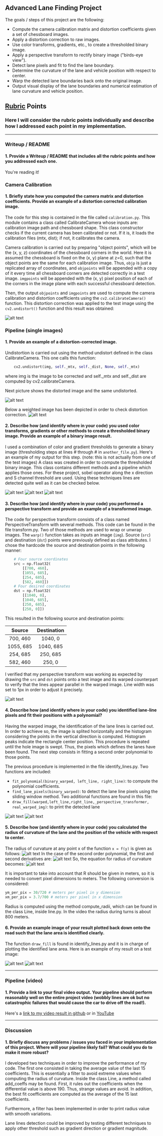 ## **Advanced Lane Finding Project**

The goals / steps of this project are the following:

* Compute the camera calibration matrix and distortion coefficients given a set of chessboard images.
* Apply a distortion correction to raw images.
* Use color transforms, gradients, etc., to create a thresholded binary image.
* Apply a perspective transform to rectify binary image ("birds-eye view").
* Detect lane pixels and fit to find the lane boundary.
* Determine the curvature of the lane and vehicle position with respect to center.
* Warp the detected lane boundaries back onto the original image.
* Output visual display of the lane boundaries and numerical estimation of lane curvature and vehicle position.

[//]: # (Image References)

[image1]: ./output_images/undistort_output_c1.png "Undistorted (calibration)"
[image2]: ./output_images/undistort_test5.png "Distorted correction"
[image3]: ./output_images/undistort_test5_weighted.png "Distorted correction weighted"
[image4]: ./output_images/P2output_test1.png "Transform 1"
[image5]: ./output_images/P2output_test4.png "Transform 4"
[image6]: ./output_images/P2output_test5.png "Transform 5"
[image7]: ./output_images/transform_straight_lines_1.png "Transform straight lines"
[image8]: ./output_images/identify_lines_t3.png "Identify lines"
[image9]: ./output_images/identify_lines_t5.png "Identify lines"
[image10]: ./output_images/radii_of_curvature.png "General radius of curvature"
[image11]: ./output_images/derivatives.png "Derivatives"
[image12]: ./output_images/radii_of_curvature_P2.png "Radius of curvature"
[image13]: ./output_images/P2_output_test_1.png "P2 output test 1"
[image14]: ./output_images/P2_output_test_5.png "P2 output test 5"

[video1]: ./output_videos/project_video_output.mp4 "Video"

## [Rubric](https://review.udacity.com/#!/rubrics/571/view) Points

### Here I will consider the rubric points individually and describe how I addressed each point in my implementation.  

---

### Writeup / README

#### 1. Provide a Writeup / README that includes all the rubric points and how you addressed each one.  

You're reading it!

### Camera Calibration

#### 1. Briefly state how you computed the camera matrix and distortion coefficients. Provide an example of a distortion corrected calibration image.

The code for this step is contained in the file called `calibration.py`. This module contains a class called CalibrateCamera whose inputs are: calibration image path and chessboard shape. This class constructor checks if the current camera has been calibrated or not. If it is, it loads the calibration files (mtx, dist); if not, it calibrates the camera.

Camera calibration is carried out by preparing "object points", which will be the (x, y, z) coordinates of the chessboard corners in the world. Here it is assumed the chessboard is fixed on the (x, y) plane at z=0, such that the object points are the same for each calibration image.  Thus, `objp` is just a replicated array of coordinates, and `objpoints` will be appended with a copy of it every time all chessboard corners are detected correctly in a test image.  `imgpoints` will be appended with the (x, y) pixel position of each of the corners in the image plane with each successful chessboard detection.  

Then, the output `objpoints` and `imgpoints` are used to compute the camera calibration and distortion coefficients using the `cv2.calibrateCamera()` function.  This distortion correction was applied to the test image using the `cv2.undistort()` function and this result was obtained: 

![alt text][image1]

### Pipeline (single images)

#### 1. Provide an example of a distortion-corrected image.

Undistortion is carried out using the method undistort defined in the class CalibrateCamera. This one calls this function: 
```python
	cv2.undistort(img, self._mtx, self._dist, None, self._mtx)
```
where img is the image to be corrected and self._mtx and self._dist are computed by cv2.calibrateCamera.

Next picture shows the distorted image and the same undistorted.

![alt text][image2]

Below a weighted image has been depicted in order to check distortion correction.
![alt text][image3]

#### 2. Describe how (and identify where in your code) you used color transforms, gradients or other methods to create a thresholded binary image.  Provide an example of a binary image result.

I used a combination of color and gradient thresholds to generate a binary image (thresholding steps at lines # through # in `another_file.py`).  Here's an example of my output for this step.  (note: this is not actually from one of the test images)
A class was created in order to compute the thresholded binary image. This class contains different methods and a pipeline which applies those ones. For these project, sobel operator along the x direction and S channel threshold are used. Using these techniques lines are detected quite well as it can be checked below.

![alt text][image4]
![alt text][image5]
![alt text][image6]

#### 3. Describe how (and identify where in your code) you performed a perspective transform and provide an example of a transformed image.

The code for perspective transform consists of a class named PerspectiveTransform with several methods. This code can be found in the file transform.py. Two of those methods are used to wrap or unwrap images.  The `warp()` function takes as inputs an image (`img`). Source (`src`) and destination (`dst`) points were previously defined as class attributes.  I chose the hardcode the source and destination points in the following manner:

```python
    # Four source coordinates
    src = np.float32(
        [[700, 460],
        [1055, 685],
        [254, 685],
        [582, 460]])
    # Four desired coordinates
    dst = np.float32(
        [[1040, 0],
        [1040, 685],
        [250, 685],
        [250, 0]])
```

This resulted in the following source and destination points:

| Source        | Destination   | 
|:-------------:|:-------------:| 
| 700, 460      | 1040, 0       | 
| 1055, 685     | 1040, 685     |
| 254, 685      | 250, 685      |
| 582, 460      | 250, 0        |

I verified that my perspective transform was working as expected by drawing the `src` and `dst` points onto a test image and its warped counterpart to verify that the lines appear parallel in the warped image. Line width was set to 1px in order to adjust it precisely.

![alt text][image7]

#### 4. Describe how (and identify where in your code) you identified lane-line pixels and fit their positions with a polynomial?

Having the warped image, the identification of the lane lines is carried out. In order to achieve so, the image is splited horizontally and the histogram considering the points in the vertical direction is computed. Histogram peaks indicate the rectangle center position. This procedure is repeated until the hole image is swept. Thus, the pixels which defines the lanes have been found. The next step consists in fitting a second order polynomial to those points.

The previous procedure is implemented in the file identify_lines.py. Two functions are included:
* `fit_polynomial(binary_warped, left_line, right_line)`: to compute the polynomial coefficients.
* `find_lane_pixels(binary_warped)`: to detect the lane line pixels using the sliding window method.
Two additional functions are found in this file:
* `draw_fill(warped,left_line,right_line,_perspective_transformer, real_warped_img)`: to print the detected lane

![alt text][image8]
![alt text][image9]

#### 5. Describe how (and identify where in your code) you calculated the radius of curvature of the lane and the position of the vehicle with respect to center.

The radius of curvature at any point x of the function `x = f(y)`  is given as follows:
![alt text][image10]
In the case of the second order polynomial, the first and second derivatives are:
![alt text][image11]
So, the equation for radius of curvature becomes:
![alt text][image12]

It is important to take into account that R should be given in meters, so it is needed to convert pixel dimensions to meters. The following conversion is considered:
```python
ym_per_pix = 30/720 # meters per pixel in y dimension
xm_per_pix = 3.7/700 # meters per pixel in x dimension
```
Radius is computed using the method compute_radii, which can be found in the class Line, inside line.py.
In the video the radius during turns is about 800 meters.

#### 6. Provide an example image of your result plotted back down onto the road such that the lane area is identified clearly.

The function `draw_fill` is found in identify_lines.py and it is in charge of plotting the identified lane area.  Here is an example of my result on a test image:

![alt text][image13]
![alt text][image14]

---

### Pipeline (video)

#### 1. Provide a link to your final video output.  Your pipeline should perform reasonably well on the entire project video (wobbly lines are ok but no catastrophic failures that would cause the car to drive off the road!).

Here's a [link to my video result in github](./project_video.mp4) or in [YouTube](https://youtu.be/QZk20Z6gOBY)

---

### Discussion

#### 1. Briefly discuss any problems / issues you faced in your implementation of this project.  Where will your pipeline likely fail?  What could you do to make it more robust?

I developed two techniques in order to improve the performance of my code. The first one consisted in taking the average value of the last 15 coefficients. This is essentially a filter to avoid extreme values when computing the radius of curvature. Inside the class Line, a method called add_coeffs may be found. First, it rules out the coefficients when the differential value is above 190. Thus, strange values are avoid. In addition, the best fit coefficients are computed as the average of the 15 last coefficients.

Furthermore, a filter has been implemented in order to print radius value with smooth variations.

Lane lines detection could be improved by testing different techniques to apply other threshold such as gradient direction or gradient magnitude.